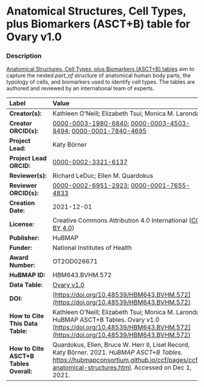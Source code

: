 # Anatomical Structures, Cell Types, plus Biomarkers (ASCT+B) table for Ovary v1.0

### Description
[Anatomical Structures, Cell Types, plus Biomarkers (ASCT+B) tables](https://hubmapconsortium.github.io/ccf/pages/ccf-anatomical-structures.html) aim to capture the nested *part_of* structure of anatomical human body parts, the typology of cells, and biomarkers used to identify cell types. The tables are authored and reviewed by an international team of experts.

| Label | Value |
| :------------- |:-------------|
| **Creator(s):** | Kathleen O'Neill; Elizabeth Tsui; Monica M. Laronda |
| **Creator ORCID(s):** | [0000-0003-1980-6840](https://orcid.org/0000-0003-1980-6840); [0000-0003-4503-8494](https://orcid.org/0000-0003-4503-8494); [0000-0001-7840-4695](https://orcid.org/0000-0001-7840-4695) |
| **Project Lead:** | Katy B&ouml;rner |
| **Project Lead ORCID:** | [0000-0002-3321-6137](https://orcid.org/0000-0002-3321-6137) |
| **Reviewer(s):** | Richard LeDuc; Ellen M. Quardokus  |
| **Reviewer ORCID(s):** |[0000-0002-6951-2923](https://orcid.org/0000-0002-6951-2923); [0000-0001-7655-4833](https://orcid.org/0000-0001-7655-4833) |
| **Creation Date:** | 2021-12-01 |
| **License:** | Creative Commons Attribution 4.0 International ([CC BY 4.0](https://creativecommons.org/licenses/by/4.0/)) |
| **Publisher:** | HuBMAP |
| **Funder:** | National Institutes of Health |
| **Award Number:** | OT2OD026671 |
| **HuBMAP ID:** | HBM643.BVHM.572 |
| **Data Table:** |  [Ovary v1.0](https://hubmapconsortium.github.io/ccf-releases/v1.1/asct-b/ASCT-B_VH_Ovary.csv)  |
| **DOI:** |[https://doi.org/10.48539/HBM643.BVHM.572](https://doi.org/10.48539/HBM643.BVHM.572) |
| **How to Cite This Data Table:** | Kathleen O'Neill; Elizabeth Tsui; Monica M. Laronda, HuBMAP ASCT+B Tables. Ovary v1.0 [https://doi.org/10.48539/HBM643.BVHM.572](https://doi.org/10.48539/HBM643.BVHM.572) |
| **How to Cite ASCT+B Tables Overall:** | Quardokus, Ellen, Bruce W. Herr II, Lisel Record, Katy B&ouml;rner. 2021. *HuBMAP ASCT+B Tables*. https://hubmapconsortium.github.io/ccf/pages/ccf-anatomical-structures.html. Accessed on Dec 1, 2021. |
